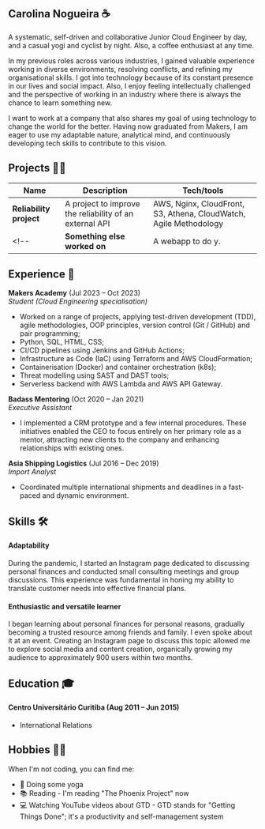 ## Carolina Nogueira ☕

A systematic, self-driven and collaborative Junior Cloud Engineer by day, and a casual yogi and cyclist by night. Also, a coffee enthusiast at any time.


In my previous roles across various industries, I gained valuable experience working in diverse environments, resolving conflicts, and refining my organisational skills. I got into technology because of its constant presence in our lives and social impact. Also, I enjoy feeling intellectually challenged and the perspective of working in an industry where there is always the chance to learn something new.


I want to work at a company that also shares my goal of using technology to change the world for the better. Having now graduated from Makers, I am eager to use my adaptable nature, analytical mind, and continuously developing tech skills to contribute to this vision.

## Projects 👩‍💻

| Name                         | Description                                             | Tech/tools                                                        |
| ---------------------------- | ------------------------------------------------------- | ----------------------------------------------------------------- |
| **Reliability project**      | A project to improve the reliability of an external API | AWS, Nginx, CloudFront, S3, Athena, CloudWatch, Agile Methodology |
<!--| **Something else worked on** | A webapp to do y. | Ruby              |-->

## Experience 🚀

**Makers Academy** (Jul 2023 – Oct 2023)  
_Student (Cloud Engineering specialisation)_

- Worked on a range of projects, applying test-driven development (TDD), agile methodologies, OOP principles, version control (Git / GitHub) and pair programming;
- Python, SQL, HTML, CSS;
- CI/CD pipelines using Jenkins and GitHub Actions;
- Infrastructure as Code (IaC) using Terraform and AWS CloudFormation;
- Containerisation (Docker) and container orchestration (k8s);
- Threat modelling using SAST and DAST tools;
- Serverless backend with AWS Lambda and AWS API Gateway.

**Badass Mentoring** (Oct 2020 – Jan 2021)  
_Executive Assistant_

- I implemented a CRM prototype and a few internal procedures. These initiatives enabled the CEO to focus entirely on her primary role as a mentor, attracting new clients to the company and enhancing relationships with existing ones.

**Asia Shipping Logistics** (Jul 2016 – Dec 2019)  
_Import Analyst_

- Coordinated multiple international shipments and deadlines in a fast-paced and dynamic environment.

## Skills 🛠️

#### Adaptability
During the pandemic, I started an Instagram page dedicated to discussing personal finances and conducted small consulting meetings and group discussions. This experience was fundamental in honing my ability to translate customer needs into effective financial plans.


#### Enthusiastic and versatile learner
I began learning about personal finances for personal reasons, gradually becoming a trusted resource among friends and family. I even spoke about it at an event. Creating an Instagram page to discuss this topic allowed me to explore social media and content creation, organically growing my audience to approximately 900 users within two months.

## Education 🎓

#### Centro Universitário Curitiba (Aug 2011 – Jun 2015)

- International Relations

<!-- #### Any other qualifications

That in some arguable way make you a better software developer or well-rounded person -->

## Hobbies 🤸‍♀️

When I'm not coding, you can find me:
- 🧘 Doing some yoga
- 📚 Reading - I'm reading "The Phoenix Project" now
- 💻 Watching YouTube videos about GTD - GTD stands for "Getting Things Done"; it's a productivity and self-management system
